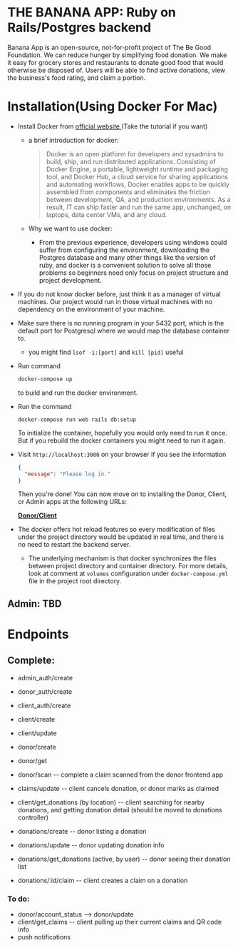 # THE BANANA APP: Ruby on Rails/Postgres backend

Banana App is an open-source, not-for-profit project of The Be Good Foundation.  We can reduce hunger by simplifying food donation.  We make it easy for grocery stores and restaurants to donate good food that would otherwise be disposed of.  Users will be able to find active donations, view the business's food rating, and claim a portion.

# Installation(Using Docker For Mac)

- Install Docker from [official website ](https://hub.docker.com/?overlay=onboarding) (Take the tutorial if you want)
  - a brief introduction for docker:

    > Docker is an open platform for developers and sysadmins to build, ship, and run distributed applications. Consisting of Docker Engine, a portable, lightweight runtime and packaging tool, and Docker Hub, a cloud service for sharing applications and automating workflows, Docker enables apps to be quickly assembled from components and eliminates the friction between development, QA, and production environments. As a result, IT can ship faster and run the same app, unchanged, on laptops, data center VMs, and any cloud.

  - Why we want to use docker:
    
    - From the previous experience, developers using windows could suffer from configuring the environment, downloading the Postgres database and many other things like the version of ruby, and docker is a convenient solution to solve all those problems so beginners need only focus on project structure and project development. 
- If you do not know docker before, just think it as a manager of virtual machines. Our project would run in those virtual machines with no dependency on the environment of your machine.
  
- Make sure there is no running program in your 5432 port, which is the default port for Postgresql where we would map the database container to. 

  - you might find `lsof -i:[port]` and `kill [pid]` useful

- Run command

  ```bash
  docker-compose up
  ```

  to build and run the docker environment.

- Run the command 

  ```
  docker-compose run web rails db:setup
  ```

  To initialize the container, hopefully you would only need to run it once. But if you rebuild the docker containers you might need to run it again.

- Visit ``http://localhost:3000`` on your browser if you see the information

  ```json
  {
  	"message": "Please log in."
  }
  ```

  Then you're done! You can now move on to installing the Donor, Client, or Admin apps at the following URLs:

  **[Donor/Client](https://github.com/FoodIsLifeBGP/banana-rn)**

- The docker offers hot reload features so every modification of files under the project directory would be updated in real time, and there is no need to restart the backend server.

  - The underlying mechanism is that docker synchronizes the files between project directory and container directory. For more details, look at comment at `volumes` configuration under `docker-compose.yml` file in the project root directory.

## Admin: TBD

# Endpoints

## Complete:
- admin_auth/create
- donor_auth/create
- client_auth/create

- client/create
- client/update

- donor/create
- donor/get
- donor/scan -- complete a claim scanned from the donor frontend app

- claims/update -- client cancels donation, or donor marks as claimed
- client/get_donations (by location) -- client searching for nearby donations, and getting donation detail (should be moved to donations controller)

- donations/create -- donor listing a donation
- donations/update -- donor updating donation info
- donations/get_donations (active, by user) -- donor seeing their donation list
- donations/:id/claim -- client creates a claim on a donation

### To do:
- donor/account_status --> donor/update
- client/get_claims -- client pulling up their current claims and QR code info
- push notifications
